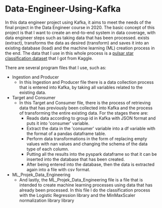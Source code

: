 # Data-Engineer-Using-Kafka

In this data engineer project using Kafka, it aims to meet the needs of the final project in the Data Engineer course in 2020. The basic concept of this project is that I want to create an end-to-end system in data coverage, with data engineer steps such as taking data that has been processed. exists (extract), transforms the data as desired (transform) and saves it into an existing database (load) and the machine learning (ML) creation process in the end. The data that I use in this whole process is a [pulsar star classification dataset](https://www.kaggle.com/colearninglounge/predicting-pulsar-starintermediate?select=pulsar_data_train.csv) that I got from Kaggle.

There are several program files that I use, such as:

- Ingestion and Producer
    - In this Ingestion and Producer file there is a data collection process that is entered into Kafka, by taking all variables related to the existing data.
- Target and Consumer
    - In this Target and Consumer file, there is the process of retrieving data that has previously been collected into Kafka and the process of transforming the entire existing data. For the stages there are:
        - Reads data according to group id in Kafka with JSON format and puts it into 'consumer' variable.
        - Extract the data in the 'consumer' variable into a df variable with the format of a pandas dataframe table.
        - Perform data transformations in the form of replacing empty values with nan values and changing the schema of the data type of each column.
        - Putting all the results into the pyspark dataframe so that it can be inserted into the database that has been created.
        - After being entered into the database, then the data is extracted again into a file with csv format.
- ML_Projek_Data_Engineering
    - And lastly, the ML_Projek_Data_Engineering file is a file that is intended to create machine learning processes using data that has already been processed. In this file I do the classification process with the Logistic Regression library and the MinMaxScaler normalization library library
